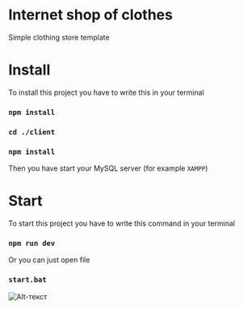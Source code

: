 # Internet shop of clothes
Simple clothing store template 

# Install
To install this project you have to write this in your terminal
### `npm install`
### `cd ./client`
### `npm install`
Then you have start your MySQL server (for example `XAMPP`)

# Start
To start this project you have to write this command in your terminal
### `npm run dev`
Or you can just open file
### `start.bat`

![Alt-текст](https://sun9-east.userapi.com/sun9-30/s/v1/if2/btdGJ83yfzj4yytUHN00kOktrHF7dQqNpLrNdy77bnjqTCBcrXGDmWCXhn4GzkzqIbQFufu756pGCSZPIk5DJgd3.jpg?size=1913x957&quality=96&type=album "Орк")
